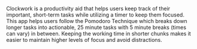 Clockwork is a productivity aid that helps users keep track of their important, short-term tasks while utilizing a timer to keep them focused.  This app helps users follow the Pomodoro Technique which breaks down longer tasks into actionable, 25 minute tasks with 5 minute breaks (times can vary) in between. Keeping the working time in shorter chunks makes it easier to maintain higher levels of focus and avoid distractions.
